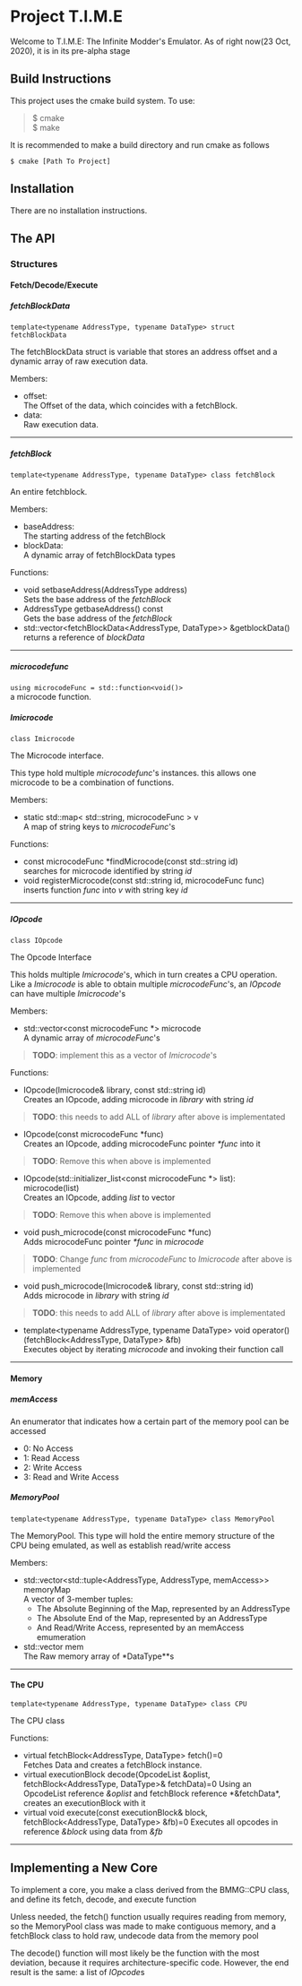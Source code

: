 # Project T.I.M.E

Welcome to T.I.M.E: The Infinite Modder's Emulator. As of right now(23 Oct, 2020), it is in its pre-alpha stage

## Build Instructions

This project uses the cmake build system. To use:

> $ cmake  
> $ make 

It is recommended to make a build directory and run cmake as follows

`$ cmake [Path To Project]`

## Installation

There are no installation instructions.

## The API
### Structures
#### Fetch/Decode/Execute
##### fetchBlockData
`template<typename AddressType, typename DataType> struct fetchBlockData`

The fetchBlockData struct is variable that stores an address offset and a dynamic array of raw execution data.

Members:

- offset:<br>
The Offset of the data, which coincides with a fetchBlock.
- data:<br>
Raw execution data.

---

##### fetchBlock
`template<typename AddressType, typename DataType> class fetchBlock`

An entire fetchblock.

Members:
- baseAddress:  
The starting address of the fetchBlock
- blockData:  
A dynamic array of fetchBlockData types

Functions:
- void setbaseAddress(AddressType address)  
Sets the base address of the *fetchBlock*
- AddressType getbaseAddress() const  
Gets the base address of the *fetchBlock*
- std::vector<fetchBlockData<AddressType, DataType>> &getblockData()  
returns a reference of *blockData*
---
##### microcodefunc
`using microcodeFunc = std::function<void()>`  
a microcode function.

##### Imicrocode
`class Imicrocode`

The Microcode interface.

This type hold multiple *microcodefunc*'s instances. this allows one microcode to be a combination of functions.

Members:
- static std::map< std::string, microcodeFunc  > v  
A map of string keys to *microcodeFunc*'s

Functions:
- const microcodeFunc \*findMicrocode(const std::string id)  
searches for microcode identified by string *id*
- void registerMicrocode(const std::string id, microcodeFunc func)  
inserts function *func* into *v* with string key *id*

---

##### IOpcode
`class IOpcode`

The Opcode Interface

This holds multiple *Imicrocode*'s, which in turn creates a CPU operation. Like a *Imicrocode* is able to obtain multiple *microcodeFunc*'s, an *IOpcode* can have multiple *Imicrocode*'s

Members:
- std::vector<const microcodeFunc *> microcode  
A dynamic array of *microcodeFunc*'s  
> **TODO**: implement this as a vector of *Imicrocode*'s

Functions:
- IOpcode(Imicrocode& library, const std::string id)  
Creates an IOpcode, adding microcode in *library* with string *id*  
> **TODO**: this needs to add ALL of *library* after above is implementated
- IOpcode(const microcodeFunc  \*func)  
Creates an IOpcode, adding microcodeFunc pointer *\*func* into it  
> **TODO**: Remove this when above is implemented
- IOpcode(std::initializer_list<const microcodeFunc  *> list): microcode(list)  
Creates an IOpcode, adding *list* to vector  
> **TODO**: Remove this when above is implemented
- void push_microcode(const microcodeFunc  *func)  
Adds microcodeFunc pointer *\*func* in *microcode*
> **TODO**: Change *func* from *microcodeFunc* to *Imicrocode* after above is implemented
- void push_microcode(Imicrocode& library, const std::string id)  
Adds microcode in *library* with string *id*<br>
> **TODO**: this needs to add ALL of *library* after above is implementated
- template<typename AddressType, typename DataType>
void operator()(fetchBlock<AddressType, DataType> &fb)  
Executes object by iterating *microcode* and invoking their function call

---

#### Memory
##### memAccess

An enumerator that indicates how a certain part of the memory pool can be accessed
- 0: No Access
- 1: Read Access
- 2: Write Access
- 3: Read and Write Access

##### MemoryPool
`template<typename AddressType, typename DataType> class MemoryPool`

The MemoryPool. This type will hold the entire memory structure of the CPU being emulated, as well as establish read/write access

Members:
- std::vector<std::tuple<AddressType, AddressType, memAccess>> memoryMap  
A vector of 3-member tuples:  
  - The Absolute Beginning of the Map, represented by an AddressType  
  - The Absolute End of the Map, represented by an AddressType  
  - And Read/Write Access, represented by an memAccess emumeration  
- std::vector<DataType> mem  
The Raw memory array of *DataType\**s

---

#### The CPU
`template<typename AddressType, typename DataType> class CPU`

The CPU class

Functions:
- virtual fetchBlock<AddressType, DataType> fetch()=0  
Fetches Data and creates a fetchBlock instance.
- virtual executionBlock decode(OpcodeList &oplist, fetchBlock<AddressType, DataType>& fetchData)=0
Using an OpcodeList reference *&oplist* and fetchBlock reference \*&fetchData*, creates an executionBlock with it
- virtual void execute(const executionBlock& block, fetchBlock<AddressType, DataType> &fb)=0
Executes all opcodes in reference *&block* using data from *&fb*

---

## Implementing a New Core

To implement a core, you make a class derived from the BMMG::CPU class, and define its fetch, decode, and execute function

Unless needed, the fetch() function usually requires reading from memory, so the MemoryPool class was made to make contiguous memory, and a fetchBlock class to hold raw, undecode data from the memory pool

The decode() function will most likely be the function with the most deviation, because it requires architecture-specific code. However, the end result is the same: a list of *IOpcode*s 